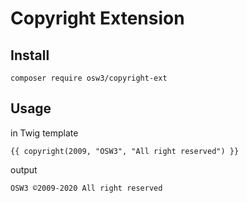 # Copyright Extension

## Install

```shell
composer require osw3/copyright-ext
```

## Usage

in Twig template

```twig
{{ copyright(2009, "OSW3", "All right reserved") }}
```

output

```html
OSW3 ©2009-2020 All right reserved
```
